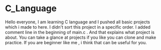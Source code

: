 # C_Language

Hello everyone,
I am learning C language and I pushed all basic projects which i made to here. I didn't sort this project in a specific order. I added comment line in the beginning of main.c .
And that explains what project is about. You can take a glance at projects if you like you can clone and make practice. If you are beginner like me , i think that can be useful for you.
